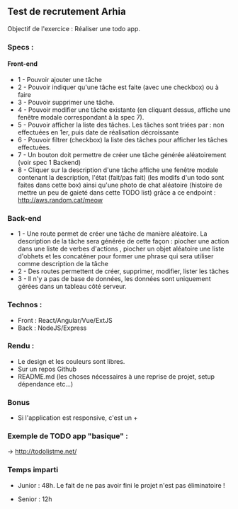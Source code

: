 ## Test de recrutement Arhia

Objectif de l'exercice : Réaliser une todo app.

### Specs :

#### Front-end

  -  1 - Pouvoir ajouter une tâche
  -  2 - Pouvoir indiquer qu'une tâche est faite (avec une checkbox) ou à faire
  -  3 - Pouvoir supprimer une tâche.
  -  4 - Pouvoir modifier une tâche existante (en cliquant dessus, affiche une fenêtre modale correspondant à la spec 7).
  -  5 - Pouvoir afficher la liste des tâches. Les tâches sont triées par : non effectuées en 1er, puis date de réalisation décroissante
  -  6 - Pouvoir filtrer (checkbox) la liste des tâches pour afficher les tâches effectuées.
  -  7 - Un bouton doit permettre de créer une tâche générée aléatoirement (voir spec 1 Backend)
  -  8 - Cliquer sur la description d'une tâche affiche une fenêtre modale contenant la description, l'état (fait/pas fait) (les modifs d'un todo sont faites dans cette box) ainsi qu'une photo de chat aléatoire (histoire de mettre un peu de gaieté dans cette TODO list) grâce a ce endpoint : http://aws.random.cat/meow

### Back-end

- 1 - Une route permet de créer une tâche de manière aléatoire. La description de la tâche sera générée de cette façon : piocher une action dans une liste de verbes d'actions , piocher un objet aléatoire une liste d'obhets et les concaténer pour former une phrase qui sera utiliser comme description de la tâche
- 2 - Des routes permettent de créer, supprimer, modifier, lister les tâches
- 3 - Il n'y a pas de base de données, les données sont uniquement gérées dans un tableau côté serveur.

### Technos :

- Front :  React/Angular/Vue/ExtJS
- Back : NodeJS/Express

### Rendu :

- Le design et les couleurs sont libres.
- Sur un repos Github
- README.md (les choses nécessaires à une reprise de projet, setup dépendance etc...)

### Bonus

- Si l'application est responsive, c'est un +

### Exemple de TODO app "basique" :

-> http://todolistme.net/

### Temps imparti

- Junior : 48h. Le fait de ne pas avoir fini le projet n'est pas éliminatoire !

- Senior : 12h